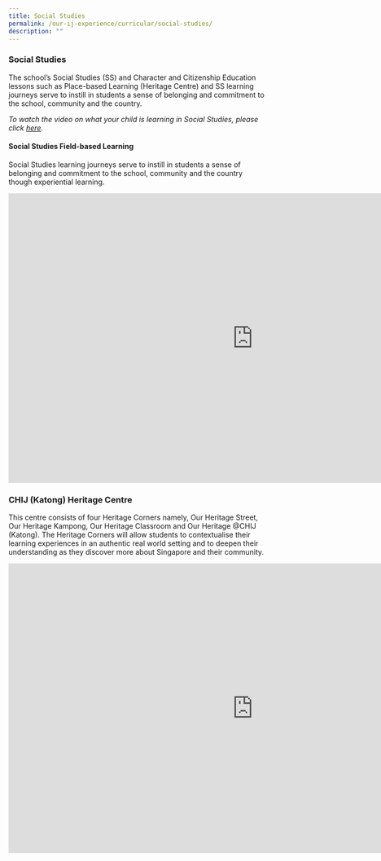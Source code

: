 ```yaml
---
title: Social Studies
permalink: /our-ij-experience/curricular/social-studies/
description: ""
---
```

### Social Studies

The school’s Social Studies (SS) and Character and Citizenship Education lessons such as Place-based Learning (Heritage Centre) and SS learning journeys serve to instill in students a sense of belonging and commitment to the school, community and the country.

  
_To watch the video on what your child is learning in Social Studies, please click&nbsp;[here](https://www.youtube.com/watch?v=SDCkCj7sm8s)._



#### Social Studies Field-based Learning


Social Studies learning journeys serve to instill in students a sense of belonging and commitment to the school, community and the country though experiential learning.


<iframe allowfullscreen="true" height="569" width="960" frameborder="0" src="https://docs.google.com/presentation/d/e/2PACX-1vT6DrmN25ajs5N5S48arhKDCu0rcBtFJxB0Qmi-o6ZUsccu-xJFHODsvN-Whx-7xFEm6-EM1dHICulU/embed?start=true&amp;loop=true&amp;delayms=5000"></iframe>





### CHIJ (Katong) Heritage Centre

This centre consists of four Heritage Corners namely, Our Heritage Street, Our Heritage Kampong, Our Heritage Classroom and Our Heritage @CHIJ (Katong). The Heritage Corners will allow students to contextualise their learning experiences in an authentic real world setting and to deepen their understanding as they discover more about Singapore and their community.



<iframe allowfullscreen="true" height="569" width="960" frameborder="0" src="https://docs.google.com/presentation/d/e/2PACX-1vQfZlKB2wIpYOEV-WNmwZRZF94CYpte9QXP-BHNbGWfolTjuQJjuDukSdauNyAcshqF8cIc3S9BNcWQ/embed?start=true&amp;loop=true&amp;delayms=5000"></iframe>